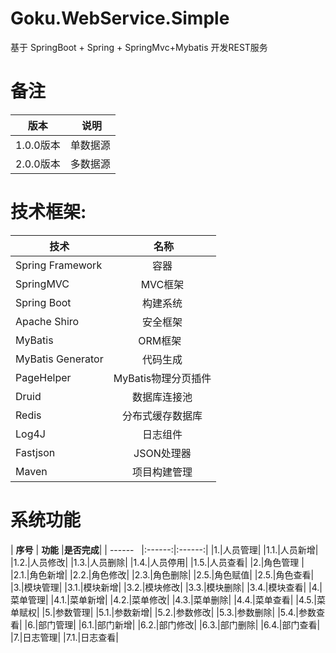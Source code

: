# Goku.WebService.Simple
基于 SpringBoot + Spring + SpringMvc+Mybatis 开发REST服务

# 备注</br>
| **版本** |  **说明**| 
| ------   |:------:|
| 1.0.0版本| 单数据源|
| 2.0.0版本| 多数据源|

# 技术框架:
| **技术** |  **名称**| 
| ------   |:------:|
| Spring Framework | 容器  |
| SpringMVC | MVC框架  |
| Spring Boot|构建系统|
| Apache Shiro | 安全框架  |
| MyBatis | ORM框架  |
| MyBatis Generator | 代码生成  |
| PageHelper | MyBatis物理分页插件  |
| Druid | 数据库连接池  | 
| Redis | 分布式缓存数据库  |
| Log4J | 日志组件  | 
| Fastjson |JSON处理器|
| Maven | 项目构建管理  |

# 系统功能
| **序号** | **功能** |**是否完成**|
| ------   |:------:|:------:|
|1.|人员管理|
|1.1.|人员新增|
|1.2.|人员修改|
|1.3.|人员删除|
|1.4.|人员停用|
|1.5.|人员查看|
|2.|角色管理 |
|2.1.|角色新增|
|2.2.|角色修改|
|2.3.|角色删除|
|2.5.|角色赋值|
|2.5.|角色查看|
|3.|模块管理|
|3.1.|模块新增|
|3.2.|模块修改|
|3.3.|模块删除|
|3.4.|模块查看|
|4.|菜单管理|
|4.1.|菜单新增|
|4.2.|菜单修改|
|4.3.|菜单删除|
|4.4.|菜单查看|
|4.5.|菜单赋权|
|5.|参数管理|
|5.1.|参数新增|
|5.2.|参数修改|
|5.3.|参数删除|
|5.4.|参数查看|
|6.|部门管理|
|6.1.|部门新增|
|6.2.|部门修改|
|6.3.|部门删除|
|6.4.|部门查看|
|7.|日志管理|
|7.1.|日志查看|



